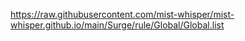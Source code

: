 https://raw.githubusercontent.com/mist-whisper/mist-whisper.github.io/main/Surge/rule/Global/Global.list
